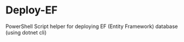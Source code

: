 # Deploy-EF
PowerShell Script helper for deploying EF (Entity Framework) database (using dotnet cli)
